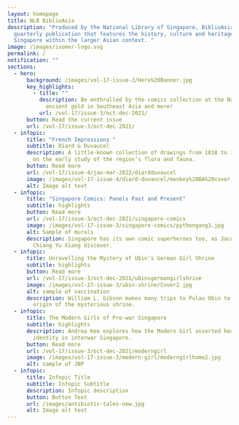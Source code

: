 ```yaml
---
layout: homepage
title: NLB BiblioAsia
description: "Produced by the National Library of Singapore, BiblioAsia is a
  quarterly publication that features the history, culture and heritage of
  Singapore within the larger Asian context. "
image: /images/isomer-logo.svg
permalink: /
notification: ""
sections:
  - hero:
      background: /images/vol-17-issue-3/Hero%20Banner.jpg
      key_highlights:
        - title: ""
          description: Be enthralled by the comics collection at the National Library,
            ancient gold in Southeast Asia and more!
          url: /vol-17/issue-3/oct-dec-2021/
      button: Read the current issue
      url: /vol-17/issue-3/oct-dec-2021/
  - infopic:
      title: "French Impressions "
      subtitle: Diard & Duvaucel
      description: A little-known collection of drawings from 1818 to 1820 sheds light
        on the early study of the region’s flora and fauna.
      button: Read more
      url: /vol-17/issue-4/jan-mar-2022/diardduvaucel
      image: /images/vol-17-issue-4/diard-duvaucel/monkey%20BA%20cover.jpg
      alt: Image alt text
  - infopic:
      title: "Singapore Comics: Panels Past and Present"
      subtitle: highlights
      button: Read more
      url: /vol-17/issue-3/oct-dec-2021/singapore-comics
      image: /images/vol-17-issue-3/singapore-comics/pythongang3.jpg
      alt: Sample of murals
      description: Singapore has its own comic superheroes too, as Jacqueline Lee and
        Chiang Yu Xiang discover.
  - infopic:
      title: Unravelling the Mystery of Ubin’s German Girl Shrine
      subtitle: highlights
      button: Read more
      url: /vol-17/issue-3/oct-dec-2021/ubinsgermangirlshrine
      image: /images/vol-17-issue-3/ubin-shrine/Cover2.jpg
      alt: sample of vaccination
      description: William L. Gibson makes many trips to Pulau Ubin to uncover the
        origin of the mysterious shrine.
  - infopic:
      title: The Modern Girls of Pre-war Singapore
      subtitle: highlights
      description: Andrea Kee explores how the Modern Girl asserted her new-found
        identity in interwar Singapore.
      button: Read more
      url: /vol-17/issue-3/oct-dec-2021/moderngirl
      image: /images/vol-17-issue-3/modern-girl/moderngirlhome2.jpg
      alt: sample of JBP
  - infopic:
      title: Infopic Title
      subtitle: Infopic Subtitle
      description: Infopic description
      button: Button Text
      url: /images/antibiotic-tales-new.jpg
      alt: Image alt text
---
```

